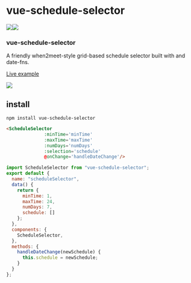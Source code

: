 # vue-schedule-selector
<a href="https://www.npmjs.com/package/vue-schedule-selector" target="_blank" rel="external"><img src="https://img.shields.io/npm/v/vue-schedule-selector.svg" style="width: auto; height: auto"></a><a href="https://www.npmjs.com/package/vue-schedule-selector"><img src="https://img.shields.io/npm/dm/vue-schedule-selector.svg" style="width: auto; height: auto"></a>

### vue-schedule-selector

A friendly when2meet-style grid-based schedule selector built with and date-fns.


[Live example](https://codesandbox.io/s/vue-schedule-selector-t6bhe)

<img src='http://ww3.sinaimg.cn/large/006tNc79gy1g5w82vxhxvj30ui0u0768.jpg'>


## install
```
npm install vue-schedule-selector
```

```html
<ScheduleSelector
              :minTime='minTime'
              :maxTime='maxTime'
              :numDays='numDays'
              :selection='schedule'
              @onChange='handleDateChange'/>
```

```javascript
import ScheduleSelector from "vue-schedule-selector";
export default {
  name: "scheduleSelector",
  data() {
    return {
      minTime: 1,
      maxTime: 24,
      numDays: 7,
      schedule: []
    };
  },
  components: {
    ScheduleSelector,
  },
  methods: {
    handleDateChange(newSchedule) {
      this.schedule = newSchedule;
    }
  }
};
```

